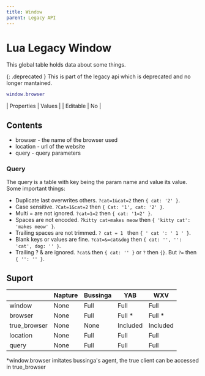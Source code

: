 ```yaml
---
title: Window
parent: Legacy API
---
```

# Lua Legacy Window
This global table holds data about some things.

{: .deprecated }
This is part of the legacy api which is deprecated and no longer mantained.

```lua
window.browser
```

| Properties | Values |
| Editable   | No     |

## Contents
- browser - the name of the browser used
- location - url of the website
- query - query parameters

### Query
The query is a table with key being the param name and value its value. Some important things:
- Duplicate last overwrites others. `?cat=1&cat=2` then `{ cat: '2' }`.
- Case sensitive. `?Cat=1&cat=2` then `{ Cat: '1', cat: '2' }`.
- Multi = are not ignored. `?cat=1=2` then `{ cat: '1=2' }`.
- Spaces are not encoded. `?kitty cat=makes meow` then `{ 'kitty cat': 'makes meow' }`.
- Trailing spaces are not trimmed. `? cat = 1 ` then `{ ' cat ': ' 1 ' }`.
- Blank keys or values are fine. `?cat=&=cat&dog` then `{ cat: '', '': 'cat', dog: '' }`.
- Trailing ? & are ignored. `?cat&` then `{ cat: '' }` or `?` then `{}`. But `?=` then `{ '': '' }`.

## Suport

|              | Napture | Bussinga | YAB      | WXV      |
| ------------ | ------- | -------- | -------- | -------- |
| window       | None    | Full     | Full     | Full     |
| browser      | None    | Full     | Full *   | Full *   |
| true_browser | None    | None     | Included | Included |
| location     | None    | Full     | Full     | Full     |
| query        | None    | Full     | Full     | Full     |

*window.browser imitates bussinga's agent, the true client can be accessed in true_browser